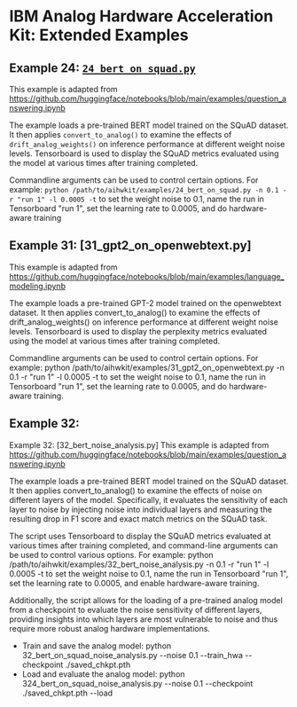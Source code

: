 # IBM Analog Hardware Acceleration Kit: Extended Examples 

## Example 24: [`24_bert_on_squad.py`]

This example is adapted from
https://github.com/huggingface/notebooks/blob/main/examples/question_answering.ipynb

The example loads a pre-trained BERT model trained on
the SQuAD dataset. It then applies `convert_to_analog()`
to examine the effects of `drift_analog_weights()` on inference performance at
different weight noise levels. Tensorboard is used to display the SQuAD
metrics evaluated using the model at various times after training completed.

Commandline arguments can be used to control certain options.
For example:
`python /path/to/aihwkit/examples/24_bert_on_squad.py -n 0.1 -r "run 1" -l 0.0005 -t`
to set the weight noise to 0.1, name the run in Tensorboard "run 1",
set the learning rate to 0.0005, and do hardware-aware training

## Example 31: [31_gpt2_on_openwebtext.py]
This example is adapted from
https://github.com/huggingface/notebooks/blob/main/examples/language_modeling.ipynb

The example loads a pre-trained GPT-2 model trained on
the openwebtext dataset. It then applies convert_to_analog()
to examine the effects of drift_analog_weights() on inference performance at
different weight noise levels. Tensorboard is used to display the perplexity
metrics evaluated using the model at various times after training completed.

Commandline arguments can be used to control certain options. For example:
python /path/to/aihwkit/examples/31_gpt2_on_openwebtext.py -n 0.1 -r "run 1" -l 0.0005 -t
to set the weight noise to 0.1, name the run in Tensorboard "run 1",
set the learning rate to 0.0005, and do hardware-aware training.

## Example 32: 
Example 32: [32_bert_noise_analysis.py]
This example is adapted from
https://github.com/huggingface/notebooks/blob/main/examples/question_answering.ipynb

The example loads a pre-trained BERT model trained on
the SQuAD dataset. It then applies convert_to_analog()
to examine the effects of noise on different layers of the model. Specifically, it evaluates the sensitivity of each layer to noise by injecting noise into individual layers and measuring the resulting drop in F1 score and exact match metrics on the SQuAD task.

The script uses Tensorboard to display the SQuAD metrics evaluated at various times after training completed, and command-line arguments can be used to control various options. For example:
python /path/to/aihwkit/examples/32_bert_noise_analysis.py -n 0.1 -r "run 1" -l 0.0005 -t
to set the weight noise to 0.1, name the run in Tensorboard "run 1", set the learning rate to 0.0005, and enable hardware-aware training.

Additionally, the script allows for the loading of a pre-trained analog model from a checkpoint to evaluate the noise sensitivity of different layers, providing insights into which layers are most vulnerable to noise and thus require more robust analog hardware implementations.

- Train and save the analog model: python 32_bert_on_squad_noise_analysis.py --noise 0.1 --train_hwa --checkpoint ./saved_chkpt.pth
- Load and evaluate the analog model: python 324_bert_on_squad_noise_analysis.py --noise 0.1 --checkpoint ./saved_chkpt.pth --load


[`01_simple_layer.py`]: 01_simple_layer.py
[`02_multiple_layer.py`]: 02_multiple_layer.py
[`03_minst_training.py`]: 03_minst_training.py
[`04_lenet5_training.py`]: 04_lenet5_training.py
[`05_simple_layer_hardware_aware.py`]: 05_simple_layer_hardware_aware.py
[`06_lenet5_hardware_aware.py`]: 06_lenet5_hardware_aware.py
[`07_simple_layer_with_other_devices.py`]: 07_simple_layer_with_other_devices.py
[`08_simple_layer_with_tiki_taka.py`]: 08_simple_layer_with_tiki_taka.py
[`09_simple_layer_deterministic_pulses.py`]: 09_simple_layer_deterministic_pulses.py
[`10_plot_presets.py`]: 10_plot_presets.py
[`11_vgg8_training.py`]: 11_vgg8_training.py
[`12_simple_layer_with_mixed_precision.py`]: 12_simple_layer_with_mixed_precision.py
[`13_experiment_3fc.py`]: 13_experiment_3fc.py
[`14_experiment_custom_scheduler.py`]: 14_experiment_custom_scheduler.py
[`15_simple_lstm.py`]: 15_simple_lstm.py
[`16_mnist_gan.py`]: 16_mnist_gan.py
[`17_resnet34_digital_to_analog.py`]: 17_resnet34_imagenet_conversion_to_analog.py
[`18_cifar10_on_resnet.py`]: 18_cifar10_on_resnet.py
[`19_analog_summary_lenet.py`]: 19_analog_summary_lenet.py
[`20_mnist_ddp.py`]: 20_mnist_ddp.py
[`21_fit_device_data.py`]: 21_fit_device_data.py
[`22_war_and_peace_lstm.py`]: 22_war_and_peace_lstm.py
[`23_using_analog_tile_as_matrix.py`]: 23_using_analog_tile_as_matrix.py
[`24_bert_on_squad.py`]: 24_bert_on_squad.py
[`25_torch_tile_lenet5_hardware_aware.py`]: 25_torch_tile_lenet5_hardware_aware.py
[`26_correlation_detection.py`]: 26_correlation_detection.py
[`27_input_range_calibration`]: 27_input_range_calibration.py
[`28_advanced_irdrop.py`]: 28_advanced_irdrop.py
[`29_linalg_krylov.py`]: 29_linalg_krylov.py
[`30_external_hardware_aware_model.py`]: 30_external_hardware_aware_model.py
